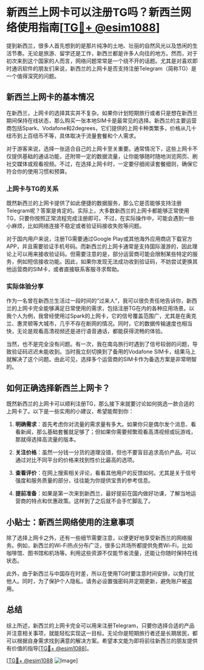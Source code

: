 # 新西兰上网卡可以注册TG吗？新西兰网络使用指南[[TG💪+ @esim1088](https://t.me/s/esim1088)]

提到新西兰，很多人首先想到的是那片纯净的土地、壮丽的自然风光以及悠闲的生活节奏。无论是旅游、留学还是工作，新西兰都是许多人向往的地方。然而，对于初次来到这个国家的人而言，网络问题常常是一个绕不开的话题。尤其是对喜欢即时通讯软件的朋友们来说，新西兰的上网卡是否支持注册Telegram（简称TG）是一个值得深究的问题。

## 新西兰上网卡的基本情况

在新西兰，上网卡的选择其实并不复杂。如果你计划短期旅行或者只是想在新西兰期间保持在线状态，那么购买一张本地SIM卡是最常见的选择。新西兰的主要运营商包括Spark、Vodafone和2degrees，它们提供的上网卡种类繁多，价格从几十纽币到上百纽币不等，具体取决于流量套餐和个人需求。

对于游客来说，选择一张适合自己的上网卡至关重要。通常情况下，这些上网卡不仅提供基础的通话功能，还附带一定的数据流量，让你能够随时随地浏览网页、刷社交媒体或观看视频。不过，在选择上网卡时，一定要仔细阅读套餐细则，确保它符合你的使用习惯和预算。

### 上网卡与TG的关系

既然新西兰的上网卡提供了如此便捷的数据服务，那么它是否能够支持注册Telegram呢？答案是肯定的。实际上，大多数新西兰的上网卡都能够正常使用TG，只要你按照正常流程完成注册即可。不过，在实际操作中，可能会遇到一些小麻烦，比如网络连接不稳定或者验证码接收失败等问题。

对于国内用户来说，注册TG需要通过Google Play或其他海外应用商店下载官方APP，并且需要验证手机号码。而新西兰的上网卡通常是支持国际漫游的，因此理论上可以用来接收验证码。但需要注意的是，部分运营商可能会限制某些特定的服务，例如短信接收功能。因此，如果你发现无法成功收到验证码，不妨尝试更换其他运营商的SIM卡，或者直接联系客服寻求帮助。

### 实际体验分享

作为一名曾在新西兰生活过一段时间的“过来人”，我可以很负责任地告诉你，新西兰的上网卡完全能够满足日常使用的需求，包括注册TG在内的各种应用场景。以我个人为例，我曾经使用过Spark的上网卡，它的信号覆盖范围广，尤其是在奥克兰、惠灵顿等大城市，几乎不存在断网的情况。同时，它的数据传输速度也相当快，无论是观看高清视频还是进行语音通话，都能获得流畅的体验。

当然，也不是完全没有问题。有一次，我在南岛旅行时遇到了信号较弱的问题，导致验证码迟迟未能收到。当时我立刻切换到了备用的Vodafone SIM卡，结果马上就解决了这个问题。由此可见，选择多个运营商的SIM卡作为备选方案是非常明智的。

## 如何正确选择新西兰上网卡？

既然新西兰的上网卡可以顺利注册TG，那么接下来就要讨论如何挑选一款合适的上网卡了。以下是一些实用的小建议，希望能帮到你：

1. **明确需求**：首先考虑你对流量的需求量有多大。如果你只是偶尔发个消息、看看新闻，那么基础套餐就足够了；但如果你需要频繁观看高清视频或玩游戏，那就得选择高流量的版本。

2. **关注价格**：虽然一分钱一分货的道理没错，但也不要盲目追求高价产品。可以通过对比不同平台的价格来找到性价比最高的选项。

3. **查看评价**：在网上搜索相关评论，看看其他用户的反馈如何。尤其是关于信号强度和服务质量的部分，往往能为你提供宝贵的参考信息。

4. **提前准备**：如果是第一次来到新西兰，最好提前在国内做好功课，了解当地运营商的特点和优惠政策。这样到了之后就不会手忙脚乱了。

## 小贴士：新西兰网络使用的注意事项

除了选择上网卡之外，还有一些细节需要注意，以便更好地享受新西兰的网络服务。例如，新西兰的Wi-Fi热点分布广泛，很多公共场所都提供免费Wi-Fi，比如咖啡馆、图书馆和机场等。利用这些资源不仅能节省流量，还能让你随时保持在线状态。

此外，由于新西兰与中国存在时差，所以在使用TG时要注意时间安排，以免打扰他人。同时，为了保护个人隐私，请务必设置强密码并定期更新，避免账户被盗用。

## 总结

综上所述，新西兰的上网卡完全可以用来注册Telegram，只要你选择合适的产品并注意相关事项，就能轻松实现这一目标。无论你是短期旅行者还是长期居民，都可以根据自身需求找到满意的解决方案。希望本文能为即将前往新西兰的朋友提供有价值的指导[[TG💪+ @esim1088](https://t.me/s/esim1088)]。

[[TG💪+ @esim1088](https://t.me/s/esim1088) ![Image](https://i.postimg.cc/4NQfJmqS/Snipaste-2025-05-13-00-14-12.png)]